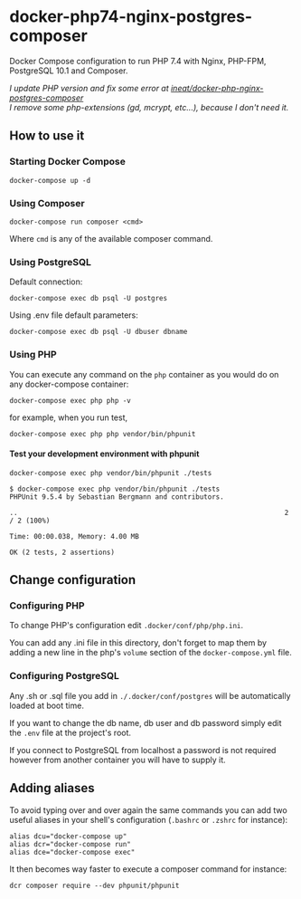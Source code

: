 # docker-php74-nginx-postgres-composer

Docker Compose configuration to run PHP 7.4 with Nginx, PHP-FPM, PostgreSQL 10.1 and Composer.

*I update PHP version and fix some error at [ineat/docker-php-nginx-postgres-composer](https://github.com/ineat/docker-php-nginx-postgres-composer)  
I remove some php-extensions (gd, mcrypt, etc...), because I don't need it.*

## How to use it

### Starting Docker Compose

```
docker-compose up -d
```

### Using Composer

`docker-compose run composer <cmd>`

Where `cmd` is any of the available composer command.

### Using PostgreSQL

Default connection:

`docker-compose exec db psql -U postgres`

Using .env file default parameters:

`docker-compose exec db psql -U dbuser dbname`

### Using PHP

You can execute any command on the `php` container as you would do on any docker-compose container:

`docker-compose exec php php -v`

for example, when you run test,

`docker-compose exec php php vendor/bin/phpunit`

#### Test your development environment with phpunit

`docker-compose exec php vendor/bin/phpunit ./tests`

```
$ docker-compose exec php vendor/bin/phpunit ./tests
PHPUnit 9.5.4 by Sebastian Bergmann and contributors.

..                                                                  2 / 2 (100%)

Time: 00:00.038, Memory: 4.00 MB

OK (2 tests, 2 assertions)
```

## Change configuration

### Configuring PHP

To change PHP's configuration edit `.docker/conf/php/php.ini`.

You can add any .ini file in this directory, don't forget to map them by adding a new line in the php's `volume` section of the `docker-compose.yml` file.

### Configuring PostgreSQL

Any .sh or .sql file you add in `./.docker/conf/postgres` will be automatically loaded at boot time.

If you want to change the db name, db user and db password simply edit the `.env` file at the project's root.

If you connect to PostgreSQL from localhost a password is not required however from another container you will have to supply it.

## Adding aliases

To avoid typing over and over again the same commands you can add two useful aliases in your shell's configuration (`.bashrc` or `.zshrc` for instance):

```
alias dcu="docker-compose up"
alias dcr="docker-compose run"
alias dce="docker-compose exec"
```

It then becomes way faster to execute a composer command for instance:

`dcr composer require --dev phpunit/phpunit`
